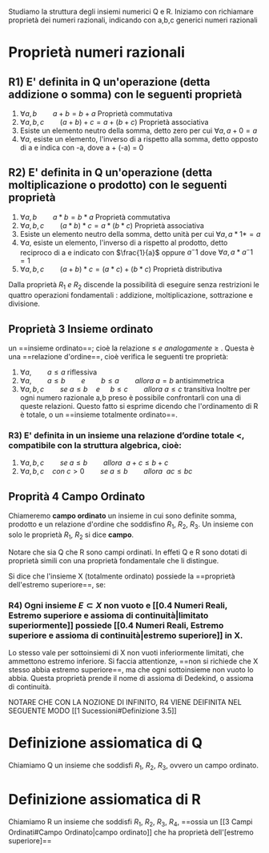 Studiamo la struttura degli insiemi numerici Q e R.
Iniziamo con richiamare proprietà dei numeri razionali, indicando con a,b,c generici numeri razionali

# Proprietà numeri razionali

## R1) E' definita in Q un'operazione (detta addizione o somma) con le seguenti proprietà

1)  $\forall a,b \qquad a+b =b+a$   Proprietà commutativa
2) $\forall a,b,c \qquad (a+b) +c = a+(b+c)$   Proprietà associativa
3) Esiste un elemento neutro della somma, detto zero per cui    $\forall a, a+0 = a$
4) $\forall a$, esiste un elemento, l'inverso di a rispetto alla somma, detto opposto di a e indica con -a, dove a + (-a) = 0


## R2) E' definita in Q un'operazione (detta moltiplicazione o prodotto) con le seguenti proprietà
1)  $\forall a,b \qquad a*b =b*a$   Proprietà commutativa
2) $\forall a,b,c \qquad (a*b)*c = a*(b*c)$   Proprietà associativa
3) Esiste un elemento neutro della somma, detto unità per cui    $\forall a, a*1* = a$
4) $\forall a$, esiste un elemento, l'inverso di a rispetto al prodotto, detto reciproco di a e indicato con $\frac{1}{a}$ oppure $a^-1$ dove $\forall a, a*a^-1 = 1$ 
5) $\forall a,b,c \qquad (a+b)*c = (a*c)+(b*c)$        Proprietà distributiva


Dalla proprietà $R_{1} \ e \ R_2$ discende la possibilità di eseguire senza restrizioni le quattro operazioni fondamentali : addizione, moltiplicazione, sottrazione e divisione.


## Proprietà 3 Insieme ordinato

un ==insieme ordinato==; cioè la relazione $\leq \ e \ analogamente \ \geq$ . Questa è una ==relazione d'ordine==, cioè verifica le seguenti tre proprietà:
1) $\forall a,  \qquad a\leq a$      riflessiva
2) $\forall a,  \qquad a\leq b \qquad e \qquad b\leq a \qquad allora \ a = b$      antisimmetrica
3) $\forall a,b,c \qquad se \ a\leq b \quad e \quad  \ b \leq c \qquad allora \ a\leq c$    transitiva
Inoltre per ogni numero razionale a,b preso è possibile confrontarli con una di queste relazioni. Questo fatto si esprime dicendo che l'ordinamento di R è totale, o un ==insieme totalmente ordinato==.


### R3) E' definita in un insieme una relazione d’ordine totale <, compatibile con la struttura algebrica, cioè:
1) $\forall a,b,c  \qquad se \; a\leq b \qquad allora \ \ a+c\leq b+c$  
2) $\forall a,b,c \quad con \ c > 0  \qquad se \; a\leq b \qquad allora \ \ ac\leq bc$


## Proprità 4 Campo Ordinato
Chiameremo **campo ordinato** un insieme in cui sono definite somma, prodotto e un relazione d'ordine che soddisfino $R_{1}, \ R_{2}, \ R_{3}$. 
Un insieme con solo le proprietà $R_{1}, \ R_{2}$ si dice **campo**.

Notare che sia Q che R sono campi ordinati. In effeti Q e R sono dotati di proprietà simili con una proprietà fondamentale che li distingue.



Si dice che l'insieme X (totalmente ordinato) possiede la ==proprietà dell'estremo superiore==, se:

### R4) Ogni insieme $E \subset X$ non vuoto e [[0.4 Numeri Reali, Estremo superiore e assioma di continuità|limitato superiormente]] possiede [[0.4 Numeri Reali, Estremo superiore e assioma di continuità|estremo superiore]] in X.
Lo stesso vale per sottoinsiemi di X non vuoti inferiormente limitati, che ammettono estremo inferiore.
Si faccia attentionze, ==non si richiede che X stesso abbia estremo superiore==, ma che ogni sottoinsieme non vuoto lo abbia.
Questa proprietà prende il nome di assioma di Dedekind, o assioma di continuità.

NOTARE CHE CON LA NOZIONE DI INFINITO, R4 VIENE DEIFINITA NEL SEGUENTE MODO [[1 Sucessioni#Definizione 3.5]]


# Definizione assiomatica di Q
Chiamiamo Q un insieme che soddisfi $R_{1}, \ R_{2}, \ R_{3}$, ovvero un campo ordinato. 


# Definizione assiomatica di R
Chiamiamo R un insieme che soddisfi $R_{1}, \ R_{2}, \ R_{3}, \ R_{4}$, ==ossia un [[3 Campi Ordinati#Campo Ordinato|campo ordinato]] che ha proprietà dell'[estremo superiore]==
